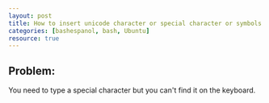 ```yaml
---
layout: post
title: How to insert unicode character or special character or symbols
categories: [bashespanol, bash, Ubuntu]
resource: true
---
```


## Problem: 

You need to type a special character but you can't find it on the keyboard.

